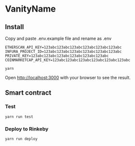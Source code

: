 # VanityName
## Install
Copy and paste .env.example file and rename as .env
```
ETHERSCAN_API_KEY=123abc123abc123abc123abc123abc123abc
INFURA_PROJECT_ID=123abc123abc123abc123abc123abc123abc
PRIVATE_KEY=123abc123abc123abc123abc123abc123abc
COINMARKETCAP_API_KEY=123abc123abc123abc123abc123abc123abc
```
```
yarn
```
Open [http://localhost:3000](http://localhost:3000) with your browser to see the result.
## Smart contract
### Test
```
yarn run test
```
### Deploy to Rinkeby
```
yarn run deploy
```